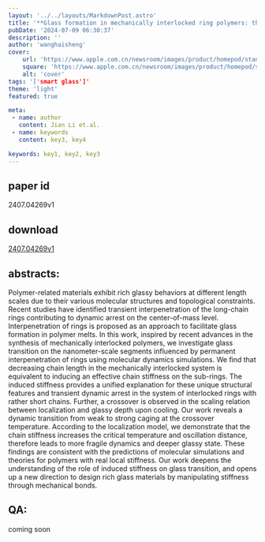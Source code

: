 ```yaml
---
layout: '../../layouts/MarkdownPost.astro'
title: '**Glass formation in mechanically interlocked ring polymers: the role of induced chain stiffness**'
pubDate: '2024-07-09 06:30:37'
description: ''
author: 'wanghaisheng'
cover:
    url: 'https://www.apple.com.cn/newsroom/images/product/homepod/standard/Apple-HomePod-hero-230118_big.jpg.large_2x.jpg'
    square: 'https://www.apple.com.cn/newsroom/images/product/homepod/standard/Apple-HomePod-hero-230118_big.jpg.large_2x.jpg'
    alt: 'cover'
tags: '['smart glass']' 
theme: 'light'
featured: true

meta:
 - name: author
   content: Jian Li et.al.
 - name: keywords
   content: key3, key4

keywords: key1, key2, key3
---
```


## paper id
2407.04269v1
## download
[2407.04269v1](http://arxiv.org/abs/2407.04269v1)
## abstracts:
Polymer-related materials exhibit rich glassy behaviors at different length scales due to their various molecular structures and topological constraints. Recent studies have identified transient interpenetration of the long-chain rings contributing to dynamic arrest on the center-of-mass level. Interpenetration of rings is proposed as an approach to facilitate glass formation in polymer melts. In this work, inspired by recent advances in the synthesis of mechanically interlocked polymers, we investigate glass transition on the nanometer-scale segments influenced by permanent interpenetration of rings using molecular dynamics simulations. We find that decreasing chain length in the mechanically interlocked system is equivalent to inducing an effective chain stiffness on the sub-rings. The induced stiffness provides a unified explanation for these unique structural features and transient dynamic arrest in the system of interlocked rings with rather short chains. Further, a crossover is observed in the scaling relation between localization and glassy depth upon cooling. Our work reveals a dynamic transition from weak to strong caging at the crossover temperature. According to the localization model, we demonstrate that the chain stiffness increases the critical temperature and oscillation distance, therefore leads to more fragile dynamics and deeper glassy state. These findings are consistent with the predictions of molecular simulations and theories for polymers with real local stiffness. Our work deepens the understanding of the role of induced stiffness on glass transition, and opens up a new direction to design rich glass materials by manipulating stiffness through mechanical bonds.
## QA:
coming soon
